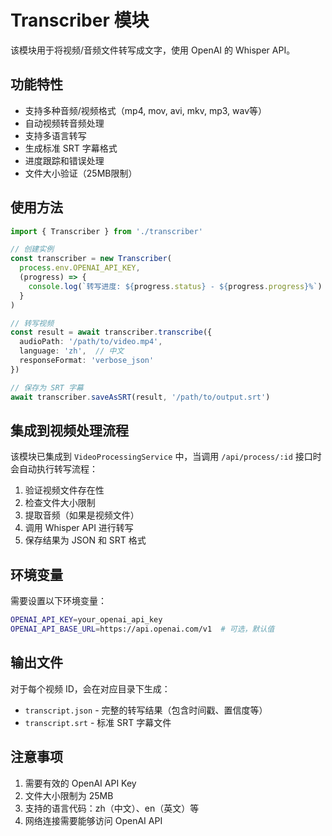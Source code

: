 # Transcriber 模块

该模块用于将视频/音频文件转写成文字，使用 OpenAI 的 Whisper API。

## 功能特性

- 支持多种音频/视频格式（mp4, mov, avi, mkv, mp3, wav等）
- 自动视频转音频处理
- 支持多语言转写
- 生成标准 SRT 字幕格式
- 进度跟踪和错误处理
- 文件大小验证（25MB限制）

## 使用方法

```typescript
import { Transcriber } from './transcriber'

// 创建实例
const transcriber = new Transcriber(
  process.env.OPENAI_API_KEY, 
  (progress) => {
    console.log(`转写进度: ${progress.status} - ${progress.progress}%`)
  }
)

// 转写视频
const result = await transcriber.transcribe({
  audioPath: '/path/to/video.mp4',
  language: 'zh',  // 中文
  responseFormat: 'verbose_json'
})

// 保存为 SRT 字幕
await transcriber.saveAsSRT(result, '/path/to/output.srt')
```

## 集成到视频处理流程

该模块已集成到 `VideoProcessingService` 中，当调用 `/api/process/:id` 接口时会自动执行转写流程：

1. 验证视频文件存在性
2. 检查文件大小限制
3. 提取音频（如果是视频文件）
4. 调用 Whisper API 进行转写
5. 保存结果为 JSON 和 SRT 格式

## 环境变量

需要设置以下环境变量：

```bash
OPENAI_API_KEY=your_openai_api_key
OPENAI_API_BASE_URL=https://api.openai.com/v1  # 可选，默认值
```

## 输出文件

对于每个视频 ID，会在对应目录下生成：

- `transcript.json` - 完整的转写结果（包含时间戳、置信度等）
- `transcript.srt` - 标准 SRT 字幕文件

## 注意事项

1. 需要有效的 OpenAI API Key
2. 文件大小限制为 25MB
3. 支持的语言代码：zh（中文）、en（英文）等
4. 网络连接需要能够访问 OpenAI API 